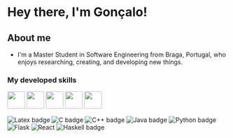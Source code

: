 # Hey there, I'm Gonçalo!
 
## About me
  * I'm a Master Student in Software Engineering from Braga, Portugal, who enjoys researching, creating, and developing new things.


 ### My developed skills
 
<img height="40" width="40" src="https://cdn.icon-icons.com/icons2/56/PNG/512/metro_ubuntu_11314.png"/>   <img height="40" width="40" src="https://cdn.icon-icons.com/icons2/3053/PNG/512/microsoft_visual_studio_code_alt_macos_bigsur_icon_189956.png"/>   <img height="40" width="40" src="https://cdn.icon-icons.com/icons2/3053/PNG/512/intellij_pycharm_macos_bigsur_icon_190055.png"/>   <img height="40" width="40" src="https://cdn.icon-icons.com/icons2/3053/PNG/512/intellij_clion_macos_bigsur_icon_190059.png"/>   <img height="40" width="40" src="https://cdn.icon-icons.com/icons2/3053/PNG/512/intellij_macos_bigsur_icon_190061.png"/>

 ![Latex badge](https://img.shields.io/badge/LaTeX-47A141?style=for-the-badge&logo=LaTeX&logoColor=white)
 ![C badge](https://img.shields.io/badge/C-00599C?style=for-the-badge&logo=c&logoColor=white)
 ![C++ badge](https://img.shields.io/badge/C++-809FFF?style=for-the-badge&logo=cpp&logoColor=white)
 ![Java badge](https://img.shields.io/badge/Java-ED8B00?style=for-the-badge&logo=java&logoColor=white)
 ![Python badge](https://img.shields.io/badge/Python-008000?style=for-the-badge&logo=python&logoColor=white)
 ![Flask](https://img.shields.io/badge/flask-%23000.svg?style=for-the-badge&logo=flask&logoColor=white)
 ![React](https://img.shields.io/badge/react-%2320232a.svg?style=for-the-badge&logo=react&logoColor=%2361DAFB)
 ![Haskell badge](https://img.shields.io/badge/Haskell-800080?style=for-the-badge&logo=haskell&logoColor=white)
